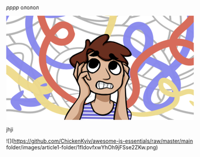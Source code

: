 
*рррр*
ололол

![](https://github.com/ChickenKyiv/awesome-js-essentials/blob/master/main%20folder/images/article1-folder/1fIdovfxwYhOh9jFSse2ZKw.png)


jhji

![](https://github.com/ChickenKyiv/awesome-js-essentials/raw/master/main folder/images/article1-folder/1fIdovfxwYhOh9jFSse2ZKw.png)


